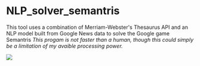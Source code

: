 # NLP_solver_semantris
This tool uses a combination of Merriam-Webster's Thesaurus API and an NLP model built from Google News data to solve the Google game Semantris
*This progam is  not faster than a human, though this could simply be a limitation of my avaible processing power.* 

![](https://github.com/karoush/NLP_solver_semantris/blob/master/process_graphic.png)